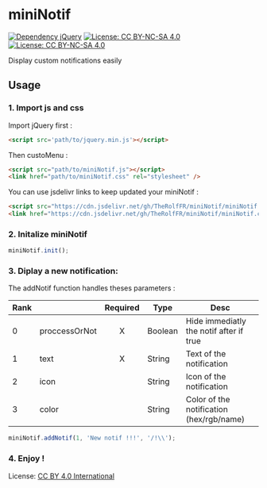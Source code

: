 # miniNotif
[![Dependency jQuery](https://img.shields.io/badge/Dependency-jQuery-red.svg)](https://jquery.com/)
[![License: CC BY-NC-SA 4.0](https://img.shields.io/badge/License-CC%20BY--NC--SA%204.0-lightgrey.svg)](https://creativecommons.org/licenses/by-nc-sa/4.0/)
[![License: CC BY-NC-SA 4.0](https://licensebuttons.net/l/by-nc-sa/4.0/80x15.png)](https://creativecommons.org/licenses/by-nc-sa/4.0/)

Display custom notifications easily

## Usage

### 1. Import js and css

Import jQuery first :
```html
<script src='path/to/jquery.min.js'></script>
```
Then custoMenu :
```html
<script src="path/to/miniNotif.js"></script>
<link href="path/to/miniNotif.css" rel="stylesheet" />
```
You can use jsdelivr links to keep updated your miniNotif :
```html
<script src="https://cdn.jsdelivr.net/gh/TheRolfFR/miniNotif/miniNotif.js"></script>
<link href="https://cdn.jsdelivr.net/gh/TheRolfFR/miniNotif/miniNotif.css" rel="stylesheet" />
```

### 2. Initalize miniNotif

```javascript
miniNotif.init();
```

### 3. Diplay a new notification:

The addNotif function handles theses parameters :

|Rank|              | Required | Type    | Desc                                     |
| - | ------------- |:--------:|-------- | ---------------------------------------- |
|0  | proccessOrNot | X        | Boolean | Hide immediatly the notif after if true  |
|1  | text          | X        | String  | Text of the notification                 |
|2  | icon          |          | String  | Icon of the notification                 |
|3  | color         |          | String  | Color of the notification (hex/rgb/name) |
```javascript
miniNotif.addNotif(1, 'New notif !!!', '/!\\');
```

### 4. Enjoy !


License: <a href="http://creativecommons.org/licenses/by-nc-sa/4.0/">CC BY 4.0 International</a>
